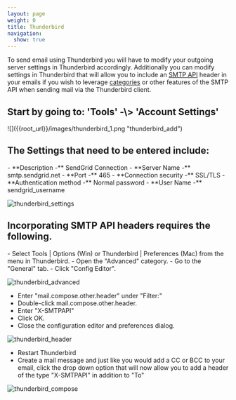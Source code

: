 ```yaml
---
layout: page
weight: 0
title: Thunderbird
navigation:
  show: true
---
```


To send email using Thunderbird you will have to modify your outgoing server settings in Thunderbird accordingly. Additionally you can modify settings in Thunderbird that will allow you to include an [SMTP API]({{root_url}}/API_Reference/SMTP_API/index.html) header in your emails if you wish to leverage [categories]({{root_url}}/Delivery_Metrics/categories.html) or other features of the SMTP API when sending mail via the Thunderbird client.

<h2>
Start by going to: 'Tools' -\> 'Account Settings'

</h3>
![]({{root_url}}/images/thunderbird_1.png "thunderbird_add")

<h2>
The Settings that need to be entered include:

</h3>
-   **Description -** SendGrid Connection
-   **Server Name -** smtp.sendgrid.net
-   **Port -** 465
-   **Connection security -** SSL/TLS
-   **Authentication method -** Normal password
-   **User Name -** sendgrid_username

![]({{root_url}}/images/thunderbird_2.png "thunderbird_settings")

<h2>
Incorporating SMTP API headers requires the following.

</h3>
-   Select Tools | Options (Win) or Thunderbird | Preferences (Mac) from the menu in Thunderbird.
-   Open the "Advanced" category.
-   Go to the "General" tab.
-   Click "Config Editor".

![]({{root_url}}/images/thunderbird_3.png "thunderbird_advanced")

-   Enter "mail.compose.other.header" under "Filter:"
-   Double-click mail.compose.other.header.
-   Enter "X-SMTPAPI"
-   Click OK.
-   Close the configuration editor and preferences dialog.

![]({{root_url}}/images/thunderbird_4.png "thunderbird_header")

-   Restart Thunderbird
-   Create a mail message and just like you would add a CC or BCC to your email, click the drop down option that will now allow you to add a header of the type "X-SMTPAPI" in addition to "To"

![]({{root_url}}/images/thunderbird_5.png "thunderbird_compose")
